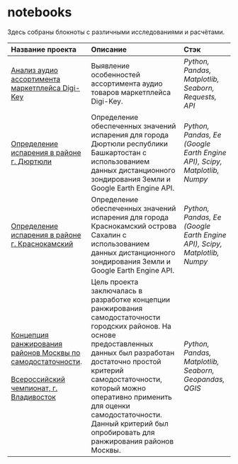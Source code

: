 # notebooks
Здесь собраны блокноты с различными исследованиями и расчётами.

| Название проекта | Описание | Стэк | 
| :---------------------- | :---------------------- | :---------------------- |
| [Анализ аудио ассортимента маркетплейса Digi-Key](https://github.com/zhbak/notebooks/tree/main/Аналитика%20аудио%20ассортимента%20маркетплейса%20Digi-Key) | Выявление особенностей ассортимента аудио товаров маркетплейса Digi-Key. | *Python, Pandas, Matplotlib, Seaborn, Requests, API* |
| [Определение испарения в районе г. Дюртюли](https://github.com/zhbak/notebooks/tree/main/Испарение%20Дюртюли) | Определение обеспеченных значений испарения для города Дюртюли республики Башкартостан с использованием данных дистанционного зондирования Земли и Google Earth Engine API. | *Python, Pandas, Eе (Google Earth Engine API), Scipy, Matplotlib, Numpy* |
| [Определение испарения в районе г. Краснокамский](https://github.com/zhbak/notebooks/tree/main/Испарение%20Краснокамский) | Определение обеспеченных значений испарения для города Краснокамский острова Сахалин с использованием данных дистанционного зондирования Земли и Google Earth Engine API. | *Python, Pandas, Eе (Google Earth Engine API), Scipy, Matplotlib, Numpy* |
| [Концепция ранжирования районов Москвы по самодостаточности](https://github.com/zhbak/notebooks/tree/main/Концепция%20ранжирования%20районов%20Москвы%20по%20самодостаточности).<br /><br /> [Всероссийский чемпионат, г. Владивосток](https://hacks-ai.ru/championships/758465) | Цель проекта заключалась в разработке концепции ранжирования самодостаточности городских районов. На основе предоставленных данных был разработан достаточно простой критерий самодостаточности, который можно оперативно применить для оценки самодостаточности. Данный критерий был опробировать для ранжирования районов Москвы. | *Python, Pandas, Matplotlib, Seaborn, Geopandas, QGIS* |
